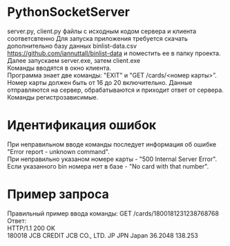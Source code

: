 # PythonSocketServer
server.py, client.py файлы с исходным кодом сервера и клиента соответсвтенно
Для запуска приложения требуется скачать дополнительно базу данных binlist-data.csv https://github.com/iannuttall/binlist-data и поместить ее в папку проекта.
Далее запускаем server.exe, затем client.exe  
Команды вводятся в окно клиента.  
Программа знает две команды: "EXIT" и "GET /cards/<номер карты>”. Номер карты должен быть от 16 до 20 включительно. 
Данные отправляются на сервер, обрабатываются и приходит ответ от сервера. Команды регистрозависимые.
# Идентификация ошибок
При неправильном вводе команды последует информация об ошибке "Error report - unknown command".  
При неправильно указаном номере карты - "500 Internal Server Error".  
Если указанного bin номера нет в базе - "No card with that number".
# Пример запроса
Правильный пример ввода команды: GET /cards/1800181231238768768  
Ответ:   
HTTP/1.1 200 OK  
180018 JCB CREDIT  JCB CO., LTD. JP JPN Japan 36.2048 138.253
